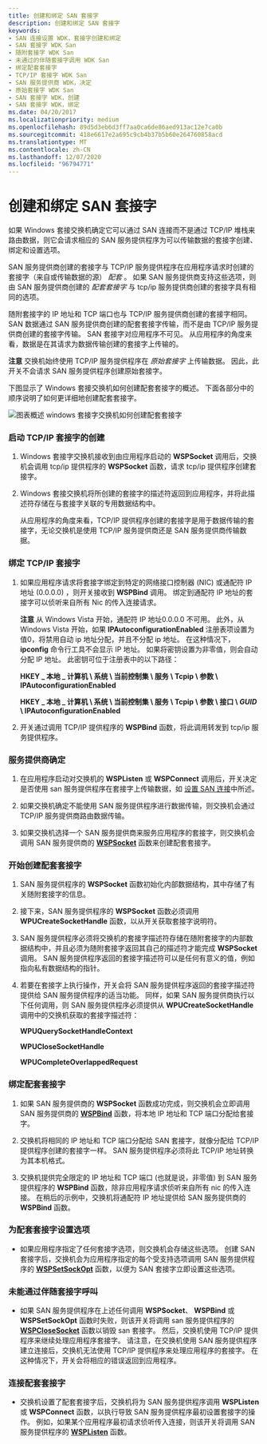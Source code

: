 ```yaml
---
title: 创建和绑定 SAN 套接字
description: 创建和绑定 SAN 套接字
keywords:
- SAN 连接设置 WDK，套接字创建和绑定
- SAN 套接字 WDK San
- 随附套接字 WDK San
- 未通过的伴随套接字调用 WDK San
- 绑定配套套接字
- TCP/IP 套接字 WDK San
- SAN 服务提供商 WDK，决定
- 原始套接字 WDK San
- SAN 套接字 WDK，创建
- SAN 套接字 WDK，绑定
ms.date: 04/20/2017
ms.localizationpriority: medium
ms.openlocfilehash: 89d5d3eb6d3ff7aa0ca6de86aed913ac12e7ca0b
ms.sourcegitcommit: 418e6617e2a695c9cb4b37b5b60e264760858acd
ms.translationtype: MT
ms.contentlocale: zh-CN
ms.lasthandoff: 12/07/2020
ms.locfileid: "96794771"
---
```

# <a name="creating-and-binding-san-sockets"></a>创建和绑定 SAN 套接字





如果 Windows 套接交换机确定它可以通过 SAN 连接而不是通过 TCP/IP 堆栈来路由数据，则它会请求相应的 SAN 服务提供程序为可以传输数据的套接字创建、绑定和设置选项。

SAN 服务提供商创建的套接字与 TCP/IP 服务提供程序在应用程序请求时创建的套接字（来自或传输数据的源） *配套* 。 如果 SAN 服务提供商支持这些选项，则由 SAN 服务提供商创建的 *配套套接字* 与 tcp/ip 服务提供商创建的套接字具有相同的选项。

随附套接字的 IP 地址和 TCP 端口也与 TCP/IP 服务提供商创建的套接字相同。 SAN 数据通过 SAN 服务提供商创建的配套套接字传输，而不是由 TCP/IP 服务提供商创建的套接字传输。 SAN 套接字对应用程序不可见。 从应用程序的角度来看，数据是在其请求为数据传输创建的套接字上传输的。

**注意**  交换机始终使用 TCP/IP 服务提供程序在 *原始套接字* 上传输数据。 因此，此开关不会请求 SAN 服务提供程序创建原始套接字。

 

下图显示了 Windows 套接交换机如何创建配套套接字的概述。 下面各部分中的顺序说明了如何更详细地创建配套套接字。

![图表概述 windows 套接字交换机如何创建配套套接字](images/apiflow2.png)

### <a name="initiating-creation-of-a-tcpip-socket"></a>启动 TCP/IP 套接字的创建

1.  Windows 套接字交换机接收到由应用程序启动的 **WSPSocket** 调用后，交换机会调用 tcp/ip 提供程序的 **WSPSocket** 函数，请求 tcp/ip 提供程序创建套接字。

2.  Windows 套接交换机将所创建的套接字的描述符返回到应用程序，并将此描述符存储在与套接字关联的专用数据结构中。

    从应用程序的角度来看，TCP/IP 提供程序创建的套接字是用于数据传输的套接字，无论交换机是使用 TCP/IP 服务提供商还是 SAN 服务提供商传输数据。

### <a name="binding-a-tcpip-socket"></a>绑定 TCP/IP 套接字

1.  如果应用程序请求将套接字绑定到特定的网络接口控制器 (NIC) 或通配符 IP 地址 (0.0.0.0) ，则开关接收到 **WSPBind** 调用。 绑定到通配符 IP 地址的套接字可以侦听来自所有 Nic 的传入连接请求。

    **注意**  从 Windows Vista 开始，通配符 IP 地址0.0.0.0 不可用。
    此外，从 Windows Vista 开始，如果 **IPAutoconfigurationEnabled** 注册表项设置为值0，将禁用自动 ip 地址分配，并且不分配 ip 地址。 在这种情况下， **ipconfig** 命令行工具不会显示 IP 地址。 如果将密钥设置为非零值，则会自动分配 IP 地址。 此密钥可位于注册表中的以下路径：

    **HKEY \_ 本地 \_ 计算机 \\ 系统 \\ 当前控制集 \\ 服务 \\ Tcpip \\ 参数 \\ IPAutoconfigurationEnabled**

    **HKEY \_ 本地 \_ 计算机 \\ 系统 \\ 当前控制集 \\ 服务 \\ Tcpip \\ 参数 \\ 接口 \\ *GUID* \\ IPAutoconfigurationEnabled**

     

2.  开关通过调用 TCP/IP 提供程序的 **WSPBind** 函数，将此调用转发到 tcp/ip 服务提供程序。

### <a name="service-provider-determination"></a>服务提供商确定

1.  在应用程序启动对交换机的 **WSPListen** 或 **WSPConnect** 调用后，开关决定是否使用 san 服务提供程序在套接字上传输数据，如 [设置 SAN 连接](setting-up-a-san-connection.md)中所述。

2.  如果交换机确定不能使用 SAN 服务提供程序进行数据传输，则交换机会通过 TCP/IP 服务提供商路由数据传输。

3.  如果交换机选择一个 SAN 服务提供商来服务应用程序的套接字，则交换机会调用 SAN 服务提供商的 [**WSPSocket**](/previous-versions/windows/hardware/network/ff566319(v=vs.85)) 函数来创建配套套接字。

### <a name="initiating-creation-of-a-companion-socket"></a>开始创建配套套接字

1.  SAN 服务提供程序的 **WSPSocket** 函数初始化内部数据结构，其中存储了有关随附套接字的信息。

2.  接下来，SAN 服务提供程序的 **WSPSocket** 函数必须调用 **WPUCreateSocketHandle** 函数，以从开关获取套接字说明符。

3.  SAN 服务提供程序必须将交换机的套接字描述符存储在随附套接字的内部数据结构中，并且必须为随附套接字返回其自己的描述符才能完成 **WSPSocket** 调用。 SAN 服务提供程序返回的套接字描述符可以是任何有意义的值，例如指向私有数据结构的指针。

4.  若要在套接字上执行操作，开关会将 SAN 服务提供程序返回的套接字描述符提供给 SAN 服务提供程序的适当功能。 同样，如果 SAN 服务提供商执行以下任何调用，则 SAN 服务提供程序必须提供从 **WPUCreateSocketHandle** 调用中的交换机获取的套接字描述符：

    **WPUQuerySocketHandleContext**

    **WPUCloseSocketHandle**

    **WPUCompleteOverlappedRequest**

### <a name="binding-a-companion-socket"></a>绑定配套套接字

1.  如果 SAN 服务提供商的 **WSPSocket** 函数成功完成，则交换机会立即调用 SAN 服务提供商的 [**WSPBind**](/previous-versions/windows/hardware/network/ff566268(v=vs.85)) 函数，将本地 IP 地址和 TCP 端口分配给套接字。

2.  交换机将相同的 IP 地址和 TCP 端口分配给 SAN 套接字，就像分配给 TCP/IP 提供程序创建的套接字一样。 SAN 服务提供程序必须将此 TCP/IP 地址转换为其本机格式。

3.  交换机提供完全限定的 IP 地址和 TCP 端口 (也就是说，非零值) 到 SAN 服务提供程序的 **WSPBind** 函数，除非应用程序请求侦听来自所有 nic 的传入连接。 在稍后的示例中，交换机将通配符 IP 地址提供给 SAN 服务提供商的 **WSPBind** 函数。

### <a name="setting-options-for-a-companion-socket"></a>为配套套接字设置选项

-   如果应用程序指定了任何套接字选项，则交换机会存储这些选项。 创建 SAN 套接字后，交换机会为应用程序指定的每个受支持选项调用 SAN 服务提供程序的 [**WSPSetSockOpt**](/previous-versions/windows/hardware/network/ff566318(v=vs.85)) 函数，以便为 SAN 套接字立即设置这些选项。

### <a name="failing-a-companion-socket-call"></a>未能通过伴随套接字呼叫

-   如果 SAN 服务提供程序在上述任何调用 **WSPSocket**、 **WSPBind** 或 **WSPSetSockOpt** 函数时失败，则该开关将调用 san 服务提供程序的 [**WSPCloseSocket**](/previous-versions/windows/hardware/network/ff566273(v=vs.85)) 函数以销毁 san 套接字。 然后，交换机使用 TCP/IP 提供程序来继续处理应用程序套接字。 请注意，在交换机使用 SAN 服务提供程序建立连接后，交换机无法使用 TCP/IP 提供程序来处理应用程序的套接字。 在这种情况下，开关会将相应的错误返回到应用程序。

### <a name="connecting-the-companion-socket"></a>连接配套套接字

-   交换机设置了配套套接字后，交换机将为 SAN 服务提供程序调用 **WSPListen** 或 **WSPConnect** 函数，以执行导致 SAN 服务提供程序最初设置套接字的操作。 例如，如果某个应用程序最初请求侦听传入连接，则该开关将调用 SAN 服务提供程序的 [**WSPListen**](/previous-versions/windows/hardware/network/ff566297(v=vs.85)) 函数。

 

